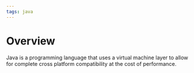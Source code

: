 ```yaml
---
tags: java
---
```

# Overview

Java is a programming language that uses a virtual machine layer to allow for complete cross platform compatibility at the cost of performance.